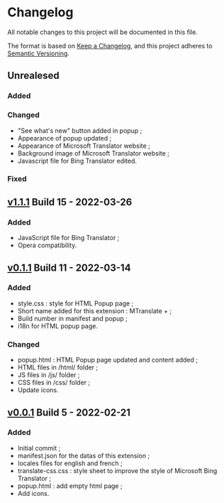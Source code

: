 # Changelog
All notable changes to this project will be documented in this file.

The format is based on [Keep a Changelog](https://keepachangelog.com/en/1.0.0/), and this project adheres to [Semantic Versioning](https://semver.org/spec/v2.0.0.html).

## Unrealesed
### Added

### Changed
- "See what's new" button added in popup ;
- Appearance of popup updated ;
- Appearance of Microsoft Translator website ;
- Background image of Microsoft Translator website ;
- Javascript file for Bing Translator edited.

### Fixed

## [v1.1.1] Build 15 - 2022-03-26
### Added
- JavaScript file for Bing Translator ;
- Opera compatibility.

## [v0.1.1] Build 11 - 2022-03-14
### Added
- style.css : style for HTML Popup page ;
- Short name added for this extension : MTranslate + ;
- Build number in manifest and popup ;
- i18n for HTML popup page.

### Changed
- popup.html : HTML Popup page updated and content added ;
- HTML files in /html/ folder ;
- JS files in /js/ folder ;
- CSS files in /css/ folder ;
- Update icons.

## [v0.0.1] Build 5 - 2022-02-21
### Added
- Initial commit ;
- manifest.json for the datas of this extension ;
- locales files for english and french ;
- translate-css.css : style sheet to improve the style of Microsoft Bing Translator ;
- popup.html : add empty html page ;
- Add icons.

[v1.1.1]: https://github.com/Florian-COLLIN/microsoft-translator-extension/releases/tag/v1.1.1
[v0.1.1]: https://github.com/Florian-COLLIN/microsoft-translator-extension/releases/tag/v0.1.1
[v0.0.1]: https://github.com/Florian-COLLIN/microsoft-translator-extension/releases/tag/v0.0.1
